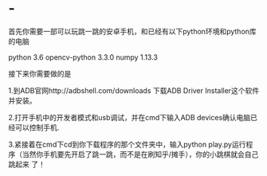 # -
首先你需要一部可以玩跳一跳的安卓手机，和已经有以下python环境和python库的电脑

  python 3.6
  opencv-python 3.3.0
  numpy 1.13.3

接下来你需要做的是

1.到ADB官网http://adbshell.com/downloads 下载ADB Driver Installer这个软件并安装。

2.打开手机中的开发者模式和usb调试，并在cmd下输入ADB devices确认电脑已经可以控制手机.

3.紧接着在cmd下cd到你下载程序的那个文件夹中，输入python play.py运行程序（当然你手机要先开启了跳一跳，而不是在刷知乎/摊手），你的小跳棋就会自己跳起来   了！
